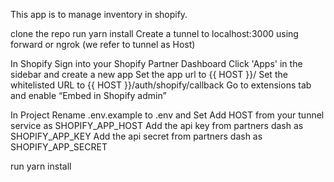 This app is to manage inventory in shopify.

clone the repo
run yarn install
Create a tunnel to localhost:3000 using forward or ngrok (we refer to tunnel as Host)

In Shopify
Sign into your Shopify Partner Dashboard
Click 'Apps' in the sidebar and create a new app
Set the app url to {{ HOST }}/
Set the whitelisted URL to {{ HOST }}/auth/shopify/callback
Go to extensions tab and enable “Embed in Shopify admin”

In Project
Rename .env.example to .env and
Set Add HOST from your tunnel service as SHOPIFY_APP_HOST
Add the api key from partners dash as SHOPIFY_APP_KEY
Add the api secret from partners dash as SHOPIFY_APP_SECRET

run yarn install 
